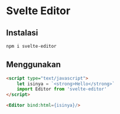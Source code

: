 # Svelte Editor

## Instalasi

```bash
npm i svelte-editor
```

## Menggunakan

```html
<script type="text/javascript">
	let isinya = `<strong>Hello</strong>`
	import Editor from 'svelte-editor'
</script>

<Editor bind:html={isinya}/>
```